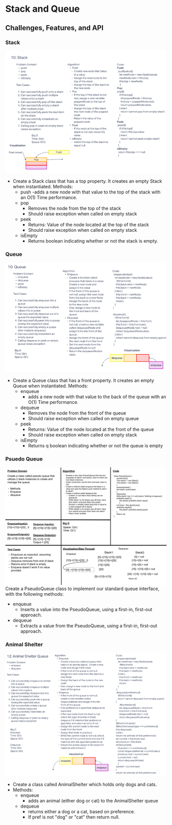 # Stack and Queue

## Challenges, Features, and API

### Stack

![UML](./assets/stack-whiteboard.png)

  - Create a Stack class that has a top property. It creates an empty Stack when instantiated.
  Methods:
    - push
        -adds a new node with that value to the top of the stack with an O(1) Time performance.
    - pop
      - Removes the node from the top of the stack
      - Should raise exception when called on empty stack
    - peek
      - Returns: Value of the node located at the top of the stack
      - Should raise exception when called on empty stack
    - isEmpty
      - Returns boolean indicating whether or not the stack is empty.

### Queue

![UML](./assets/queue-whiteboard.png)

  - Create a Queue class that has a front property. It creates an empty Queue when instantiated.
  Methods:
    - enqueue
      - adds a new node with that value to the back of the queue with an O(1) Time performance.
    - dequeue
      - Removes the node from the front of the queue
      - Should raise exception when called on empty queue
    - peek
      - Returns: Value of the node located at the front of the queue
      - Should raise exception when called on empty stack
    - isEmpty
      - Returns q boolean indicating whether or not the queue is empty

### Psuedo Queue

![UML](./assets/psuedoqueue-whiteboard.jpg)
Create a PseudoQueue class to implement our standard queue interface, with the following methods:
  - enqueue
    - Inserts a value into the PseudoQueue, using a first-in, first-out approach.
  - dequeue
    - Extracts a value from the PseudoQueue, using a first-in, first-out approach.

### Animal Shelter

![UML](./assets/code-challenge-12.png)

- Create a class called AnimalShelter which holds only dogs and cats.
- Methods:
  - enqueue
    - adds an animal (either dog or cat) to the AnimalShelter queue
  - dequeue
    - returns either a dog or a cat, based on preference.
    - If pref is not "dog" or "cat" then return null.
